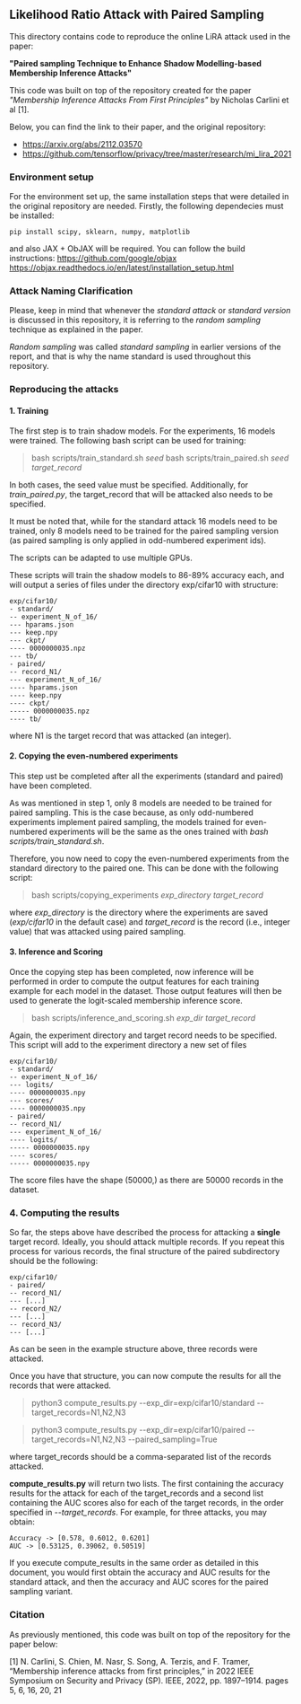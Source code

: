 ## Likelihood Ratio Attack with Paired Sampling

This directory contains code to reproduce the online LiRA attack used in the paper:

**"Paired sampling Technique to Enhance Shadow Modelling-based Membership Inference Attacks"** <br>

This code was built on top of the repository created for the paper *"Membership Inference Attacks From First Principles"* by Nicholas Carlini et al [1].

Below, you can find the link to their paper, and the original repository:
- https://arxiv.org/abs/2112.03570
- https://github.com/tensorflow/privacy/tree/master/research/mi_lira_2021

### Environment setup

For the environment set up, the same installation steps that were detailed in the original repository are needed. Firstly, the following dependecies must be installed:

`pip install scipy, sklearn, numpy, matplotlib`

and also JAX + ObJAX will be required. You can follow the build instructions:
https://github.com/google/objax
https://objax.readthedocs.io/en/latest/installation_setup.html

### Attack Naming Clarification 
Please, keep in mind that whenever the *standard attack* or *standard version* is discussed in this repository, it is referring to the *random sampling* technique as explained in the paper. 

*Random sampling* was called *standard sampling* in earlier versions of the report, and that is why the name standard is used throughout this repository.

### Reproducing the attacks

#### 1. Training

The first step is to train shadow models. For the experiments, 16 models were trained. The following bash script can be used for training:

> bash scripts/train_standard.sh *seed*
> bash scripts/train_paired.sh *seed* *target_record*

In both cases, the seed value must be specified. Additionally, for *train_paired.py*, the target_record that will be attacked also needs to be specified.

It must be noted that, while for the standard attack 16 models need to be trained, only 8 models need to be trained for the paired sampling version (as paired sampling is only applied in odd-numbered experiment ids).

The scripts can be adapted to use multiple GPUs.

These scripts will train the shadow models to 86-89% accuracy each, and will output a series of files under the directory exp/cifar10 with structure:

```
exp/cifar10/
- standard/
-- experiment_N_of_16/
--- hparams.json
--- keep.npy
--- ckpt/
---- 0000000035.npz
--- tb/
- paired/
-- record_N1/
--- experiment_N_of_16/
---- hparams.json
---- keep.npy
---- ckpt/
----- 0000000035.npz
---- tb/
```

where N1 is the target record that was attacked (an integer).

#### 2. Copying the even-numbered experiments
This step ust be completed after all the experiments (standard and paired) have been completed.

As was mentioned in step 1, only 8 models are needed to be trained for paired sampling. This is the case because, as only odd-numbered experiments implement paired sampling, the models trained for even-numbered experiments will be the same as the ones trained with *bash scripts/train_standard.sh*.

Therefore, you now need to copy the even-numbered experiments from the standard directory to the paired one. This can be done with the following script:

> bash scripts/copying_experiments *exp_directory* *target_record*

where *exp_directory* is the directory where the experiments are saved (*exp/cifar10* in the default case) and *target_record* is the record (i.e., integer value) that was attacked using paired sampling.

#### 3. Inference and Scoring

Once the copying step has been completed, now inference will be performed in order to compute the output features for each training example for each model in the dataset. Those output features will then be used to generate the logit-scaled membership inference score.

> bash scripts/inference_and_scoring.sh *exp_dir* *target_record*

Again, the experiment directory and target record needs to be specified. This script will add to the experiment directory a new set of files

```
exp/cifar10/
- standard/
-- experiment_N_of_16/
--- logits/
---- 0000000035.npy
--- scores/
---- 0000000035.npy
- paired/
-- record_N1/
--- experiment_N_of_16/
---- logits/
----- 0000000035.npy
---- scores/
----- 0000000035.npy
```

The score files have the shape (50000,) as there are 50000 records in the dataset.

### 4. Computing the results

So far, the steps above have described the process for attacking a **single** target record. Ideally, you should attack multiple records. If you repeat this process for various records, the final structure of the paired subdirectory should be the following:

```
exp/cifar10/
- paired/
-- record_N1/
--- [...]
-- record_N2/
--- [...]
-- record_N3/
--- [...]
```

As can be seen in the example structure above, three records were attacked. 

Once you have that structure, you can now compute the results for all the records that were attacked.

> python3 compute_results.py --exp_dir=exp/cifar10/standard --target_records=N1,N2,N3

> python3 compute_results.py --exp_dir=exp/cifar10/paired --target_records=N1,N2,N3 --paired_sampling=True

where target_records should be a comma-separated list of the records attacked.

**compute_results.py** will return two lists. The first containing the accuracy results for the attack for each of the target_records and a second list containing the AUC scores also for each of the target records, in the order specified in *--target_records*. For example, for three attacks, you may obtain:
```
Accuracy -> [0.578, 0.6012, 0.6201]
AUC -> [0.53125, 0.39062, 0.50519]
```

If you execute compute_results in the same order as detailed in this document, you would first obtain the accuracy and AUC results for the standard attack, and then the accuracy and AUC scores for the paired sampling variant.

### Citation

As previously mentioned, this code was built on top of the repository for the paper below:

[1] N. Carlini, S. Chien, M. Nasr, S. Song, A. Terzis, and F. Tramer, “Membership inference attacks from first principles,” in 2022 IEEE Symposium on Security and Privacy (SP). IEEE, 2022, pp. 1897–1914. pages 5, 6, 16, 20, 21

